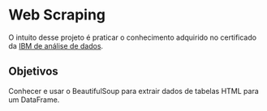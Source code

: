 
# Web Scraping

O intuito desse projeto é praticar o conhecimento adquirido no certificado da [IBM de análise de dados](https://www.coursera.org/professional-certificates/ibm-data-analyst?).

## Objetivos
Conhecer e usar o BeautifulSoup para extrair dados de tabelas HTML para um DataFrame.
